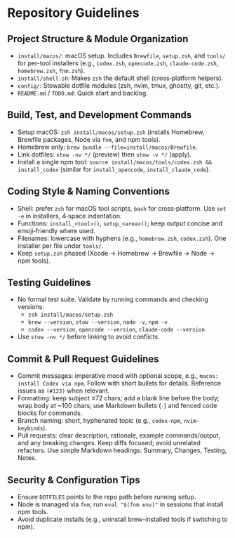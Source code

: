 # Repository Guidelines

## Project Structure & Module Organization
- `install/macos/`: macOS setup. Includes `Brewfile`, `setup.zsh`, and `tools/` for per-tool installers (e.g., `codex.zsh`, `opencode.zsh`, `claude-code.zsh`, `homebrew.zsh`, `fnm.zsh`).
- `install/shell.sh`: Makes `zsh` the default shell (cross‑platform helpers).
- `config/`: Stowable dotfile modules (zsh, nvim, tmux, ghostty, git, etc.).
- `README.md` / `TODO.md`: Quick start and backlog.

## Build, Test, and Development Commands
- Setup macOS: `zsh install/macos/setup.zsh` (installs Homebrew, Brewfile packages, Node via `fnm`, and npm tools).
- Homebrew only: `brew bundle --file=install/macos/Brewfile`.
- Link dotfiles: `stow -nv */` (preview) then `stow -v */` (apply).
- Install a single npm tool: `source install/macos/tools/codex.zsh && install_codex` (similar for `install_opencode`, `install_claude_code`).

## Coding Style & Naming Conventions
- Shell: prefer `zsh` for macOS tool scripts, `bash` for cross‑platform. Use `set -e` in installers, 4‑space indentation.
- Functions: `install_<tool>()`, `setup_<area>()`; keep output concise and emoji‑friendly where used.
- Filenames: lowercase with hyphens (e.g., `homebrew.zsh`, `codex.zsh`). One installer per file under `tools/`.
- Keep `setup.zsh` phased (Xcode → Homebrew → Brewfile → Node → npm tools).

## Testing Guidelines
- No formal test suite. Validate by running commands and checking versions:
  - `zsh install/macos/setup.zsh`
  - `brew --version`, `stow --version`, `node -v`, `npm -v`
  - `codex --version`, `opencode --version`, `claude-code --version`
- Use `stow -nv */` before linking to avoid conflicts.

## Commit & Pull Request Guidelines
- Commit messages: imperative mood with optional scope, e.g., `macos: install Codex via npm`. Follow with short bullets for details. Reference issues as `(#123)` when relevant.
- Formatting: keep subject ≤72 chars; add a blank line before the body; wrap body at ~100 chars; use Markdown bullets (`-`) and fenced code blocks for commands.
- Branch naming: short, hyphenated topic (e.g., `codex-npm`, `nvim-keybinds`).
- Pull requests: clear description, rationale, example commands/output, and any breaking changes. Keep diffs focused; avoid unrelated refactors. Use simple Markdown headings: Summary, Changes, Testing, Notes.

## Security & Configuration Tips
- Ensure `DOTFILES` points to the repo path before running setup.
- Node is managed via `fnm`; run `eval "$(fnm env)"` in sessions that install npm tools.
- Avoid duplicate installs (e.g., uninstall brew-installed tools if switching to npm).
